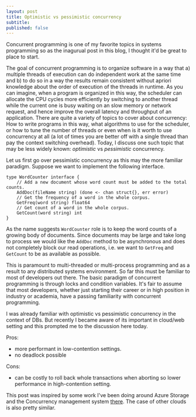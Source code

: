 ```yaml
---
layout: post
title: Optimistic vs pessimistic concurrency
subtitle:
published: false
---
```


Concurrent programming is one of my favorite topics in systems programming so as the inagurual post in this blog, I thought it'd be great to place to start. 

The goal of concurrent programming is to organize software in a way that a) multiple threads of execution can do independent work at the same time and b) to do so in a way the results remain consistent without apriori knowledge about the order of execution of the threads in runtime. As you can imagine, when a program is organized in this way, the scheduler can allocate the CPU cycles more efficiently by switching to another thread while the current one is busy waiting on an slow memory or network request, and hence improve the overall latency and throughput of an application. There are quite a variety of topics to cover about concurrency: How to write programs in this way, what algorithms to use for the scheduler, or how to tune the number of threads or even when is it worth to use concurrency at all (a lot of times you are better off with a single thread than pay the context switching overhead). Today, I discuss one such topic that may be less widely known: *optimistic* vs *pessimistic* concurrency.


Let us first go over pessimistic concurrency as this may the more familiar paradigm. Suppose we want to implement the following interface.

```
type WordCounter interface {
	// Add a new document whose word count must be added to the total counts.
	AddDoc(fileName string) (done <- chan struct{}, err error)
	// Get the frequency of a word in the whole corpus.
	GetFreq(word string) float64
	// Get count of a word in the whole corpus.
	GetCount(word string) int
}
```
As the name suggests `WordCounter` role is to keep the word counts of a growing body of documents. Since documents may be large and take long to process we would like the `AddDoc` method to be asynchronous and does not completely block our read operations, i.e. we want to `GetFreq` and `GetCount` to be as available as possible.



This is paramount to multi-threaded or multi-process programming and as a result to any distributed systems environment. So far this must be familiar to most of developers out there. The basic paradigm of concurrent programming is through locks and condition variables.
It's fair to assume that most developers, whether just starting their career or in high position in industry or academia, have a passing familiarity with concurrent programming. 

I was already familiar with optimistic vs pessimistic concurrency in the context of DBs. But recently I became aware of its important in cloud/web setting and this prompted me to the discussion here today.

Pros:

* more performant in low-contention settings.
* no deadlock possible

Cons:

* can be costly to roll back whole transactions when aborting so lower performance in high-contention setting.


This post was inspired by some work I've been doing around Azure Storage and the Concurrency management system [there](https://docs.microsoft.com/en-us/azure/storage/common/storage-concurrency). The case of other clouds is also pretty similar. 